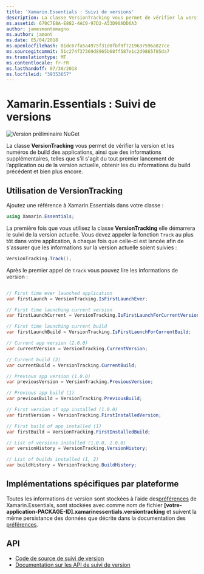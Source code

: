 ```yaml
---
title: 'Xamarin.Essentials : Suivi de versions'
description: La classe VersionTracking vous permet de vérifier la version de votre application et son numéro de build. Cette classe vous permet également d'obtenir des informations supplémentaires telles que si c’est la première fois l’application lancée.
ms.assetid: 670C7E8A-E882-4AC0-97D2-A53D90ADD6A3
author: jamesmontemagno
ms.author: jamont
ms.date: 05/04/2018
ms.openlocfilehash: 81dc67fa5a4975f31d0fbf9f7219637596a827ce
ms.sourcegitcommit: 51c274f37369d8965b68ff587e1c2d9865f85da7
ms.translationtype: MT
ms.contentlocale: fr-FR
ms.lasthandoff: 07/30/2018
ms.locfileid: "39353657"
---
```

# <a name="xamarinessentials-version-tracking"></a>Xamarin.Essentials : Suivi de versions

![Version préliminaire NuGet](~/media/shared/pre-release.png)

La classe **VersionTracking** vous permet de vérifier la version et les numéros de build des applications, ainsi que des informations supplémentaires, telles que s'il s'agit du tout premier lancement de l’application ou de la version actuelle, obtenir les du informations du build précédent et bien plus encore.

## <a name="using-version-tracking"></a>Utilisation de **VersionTracking**

Ajoutez une référence à Xamarin.Essentials dans votre classe :

```csharp
using Xamarin.Essentials;
```

La première fois que vous utilisez la classe **VersionTracking** elle démarrera le suivi de la version actuelle. Vous devez appeler la fonction `Track` au plus tôt dans votre application, à chaque fois que celle-ci est lancée afin de s'assurer que les informations sur la version actuelle soient suivies :

```csharp
VersionTracking.Track();
```

Après le premier appel de `Track` vous pouvez lire les informations de version :

```csharp

// First time ever launched application
var firstLaunch = VersionTracking.IsFirstLaunchEver;

// First time launching current version
var firstLaunchCurrent = VersionTracking.IsFirstLaunchForCurrentVersion;

// First time launching current build
var firstLaunchBuild = VersionTracking.IsFirstLaunchForCurrentBuild;

// Current app version (2.0.0)
var currentVersion = VersionTracking.CurrentVersion;

// Current build (2)
var currentBuild = VersionTracking.CurrentBuild;

// Previous app version (1.0.0)
var previousVersion = VersionTracking.PreviousVersion;

// Previous app build (1)
var previousBuild = VersionTracking.PreviousBuild;

// First version of app installed (1.0.0)
var firstVersion = VersionTracking.FirstInstalledVersion;

// First build of app installed (1)
var firstBuild = VersionTracking.FirstInstalledBuild;

// List of versions installed (1.0.0, 2.0.0)
var versionHistory = VersionTracking.VersionHistory;

// List of builds installed (1, 2)
var buildHistory = VersionTracking.BuildHistory;
```

## <a name="platform-implementation-specifics"></a>Implémentations spécifiques par plateforme

Toutes les informations de version sont stockées à l’aide des[préférences](preferences.md) de Xamarin.Essentials, sont stockées avec comme nom de fichier **[votre-application-PACKAGE-ID].xamarinessentials.versiontracking** et suivent la même persistance des données que décrite dans la documentation des [préférences](preferences.md#persistence).

## <a name="api"></a>API

- [Code de source de suivi de version](https://github.com/xamarin/Essentials/tree/master/Xamarin.Essentials/VersionTracking)
- [Documentation sur les API de suivi de version](xref:Xamarin.Essentials.VersionTracking)
